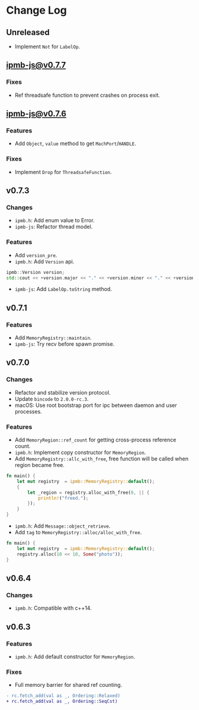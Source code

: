 # Change Log

## Unreleased

- Implement `Not` for `LabelOp`.

## ipmb-js@v0.7.7

### Fixes

- Ref threadsafe function to prevent crashes on process exit.

## ipmb-js@v0.7.6

### Features
- Add `Object`, `value` method to get `MachPort`/`HANDLE`.

### Fixes

- Implement `Drop` for `ThreadsafeFunction`.

## v0.7.3

### Changes

- `ipmb.h`: Add enum value to Error.
- `ipmb-js`: Refactor thread model.

### Features

- Add `version_pre`.
- `ipmb.h`: Add `Version` api.

```c++
ipmb::Version version;
std::cout << +version.major << "." << +version.minor << "." << +version.patch << "-" << version.pre << "\n";
```

- `ipmb-js`: Add `LabelOp.toString` method.

## v0.7.1

### Features

- Add `MemoryRegistry::maintain`.
- `ipmb-js`: Try recv before spawn promise.

## v0.7.0

### Changes

- Refactor and stabilize version protocol.
- Update `bincode` to `2.0.0-rc.3`.
- macOS: Use root bootstrap port for ipc between daemon and user processes.

### Features

- Add `MemoryRegion::ref_count` for getting cross-process reference count.
- `ipmb.h`: Implement copy constructor for `MemoryRegion`.
- Add `MemoryRegistry::allc_with_free`, free function will be called when region became free.

```rust
fn main() {
    let mut registry  = ipmb::MemoryRegistry::default();
    {
        let _region = registry.alloc_with_free(0, || {
            println!("freed.");
        });
    }
}
```

- `ipmb.h`: Add `Message::object_retrieve`.
- Add `tag` to `MemoryRegistry::alloc/alloc_with_free`.

```rust
fn main() {
    let mut registry  = ipmb::MemoryRegistry::default();
    registry.alloc(10 << 10, Some("photo"));
}
```

## v0.6.4

### Changes

- `ipmb.h`: Compatible with c++14.

## v0.6.3

### Features

- `ipmb.h`: Add default constructor for `MemoryRegion`.

### Fixes

- Full memory barrier for shared ref counting.
 
```diff
- rc.fetch_add(val as _, Ordering::Relaxed)
+ rc.fetch_add(val as _, Ordering::SeqCst)
```
